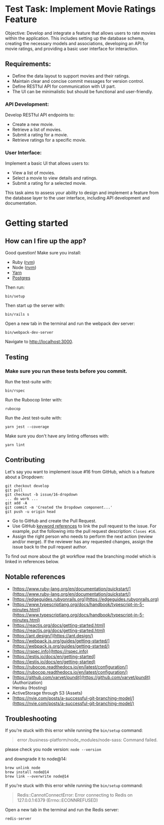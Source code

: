# Test Task: Implement Movie Ratings Feature

Objective: Develop and integrate a feature that allows users to rate movies within the application. This includes setting up the database schema, creating the necessary models and associations, developing an API for movie ratings, and providing a basic user interface for interaction.

## Requirements:

- Define the data layout to support movies and their ratings.
- Maintain clear and concise commit messages for version control.
- Define RESTful API for communication with UI part.
- The UI can be minimalistic but should be functional and user-friendly.

### API Development:

Develop RESTful API endpoints to:
- Create a new movie.
- Retrieve a list of movies.
- Submit a rating for a movie.
- Retrieve ratings for a specific movie.

### User Interface:

Implement a basic UI that allows users to:
- View a list of movies.
- Select a movie to view details and ratings.
- Submit a rating for a selected movie.

This task aims to assess your ability to design and implement a feature from the database layer to the user interface, including API development and documentation.

# Getting started 

## How can I fire up the app?
Good question! Make sure you install:
- Ruby ([rvm](https://rvm.io/rvm/install))
- Node ([nvm](https://github.com/nvm-sh/nvm#installing-and-updating))
- [Yarn](https://yarnpkg.com/lang/en/docs/install/#mac-stable)
- [Postgres](https://postgresapp.com/)

Then run:

`bin/setup`

Then start up the server with:

`bin/rails s`

Open a new tab in the terminal and run the webpack dev server:

`bin/webpack-dev-server`

Navigate to [http://localhost:3000](http://localhost:3000).

## Testing
### Make sure you run these tests before you commit.

Run the test-suite with:

`bin/rspec`

Run the Rubocop linter with:

`rubocop`

Run the Jest test-suite with:

`yarn jest --coverage`

Make sure you don't have any linting offenses with:

`yarn lint`

## Contributing

Let's say you want to implement issue #16 from GitHub, which is a feature about a Dropdown:

```
git checkout develop
git pull
git checkout -b issue/16-dropdown
... do work ...
git add -A
git commit -m 'Created the Dropdown component...'
git push -u origin head
```

- Go to GitHub and create the Pull Request.
- Use GitHub [keyword references](https://help.github.com/en/articles/closing-issues-using-keywords#about-issue-references) to link the pull request to the issue. For example, put the following into the pull request description: `Closes #16`.
- Assign the right person who needs to perform the next action (review and/or merge). If the reviewer has any requested changes, assign the issue back to the pull request author.

To find out more about the git workflow read the branching model which is linked in references below.

## Notable references
- [https://www.ruby-lang.org/en/documentation/quickstart/](https://www.ruby-lang.org/en/documentation/quickstart/)
- [https://edgeguides.rubyonrails.org](https://edgeguides.rubyonrails.org)
- [https://www.typescriptlang.org/docs/handbook/typescript-in-5-minutes.html](https://www.typescriptlang.org/docs/handbook/typescript-in-5-minutes.html)
- [https://reactjs.org/docs/getting-started.html](https://reactjs.org/docs/getting-started.html)
- [https://ant.design/](https://ant.design/)
- [https://webpack.js.org/guides/getting-started/](https://webpack.js.org/guides/getting-started/)
- [https://rspec.info](https://rspec.info)
- [https://jestjs.io/docs/en/getting-started](https://jestjs.io/docs/en/getting-started)
- [https://rubocop.readthedocs.io/en/latest/configuration/](https://rubocop.readthedocs.io/en/latest/configuration/)
- [https://github.com/varvet/pundit](https://github.com/varvet/pundit) (Authorization)
- Heroku (Hosting)
- ActiveStorage through S3 (Assets)
- [https://nvie.com/posts/a-successful-git-branching-model/](https://nvie.com/posts/a-successful-git-branching-model/)

## Troubleshooting
If you're stuck with this error while running the `bin/setup` command:

> error /business-platform/node_modules/node-sass: Command failed.

please check you node version:
`node --version`

and downgrade it to node@14:
```
brew unlink node
brew install node@14
brew link --overwrite node@14
```

If you're stuck with this error while running the `bin/setup` command:

> Redis::CannotConnectError: Error connecting to Redis on 127.0.0.1:6379 (Errno::ECONNREFUSED)

Open a new tab in the terminal and run the Redis server:

`redis-server`

